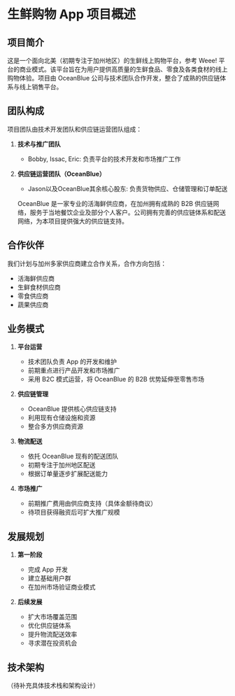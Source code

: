 # 生鲜购物 App 项目概述

## 项目简介
这是一个面向北美（初期专注于加州地区）的生鲜线上购物平台，参考 Weee! 平台的商业模式。该平台旨在为用户提供高质量的生鲜食品、零食及各类食材的线上购物体验。项目由 OceanBlue 公司与技术团队合作开发，整合了成熟的供应链体系与线上销售平台。

## 团队构成
项目团队由技术开发团队和供应链运营团队组成：

1. **技术与推广团队**
   - Bobby, Issac, Eric: 负责平台的技术开发和市场推广工作

2. **供应链运营团队（OceanBlue）**
   - Jason以及OceanBlue其余核心股东: 负责货物供应、仓储管理和订单配送
   
   OceanBlue 是一家专业的活海鲜供应商，在加州拥有成熟的 B2B 供应链网络，服务于当地餐饮企业及部分个人客户。公司拥有完善的供应链体系和配送网络，为本项目提供强大的供应链支持。

## 合作伙伴
我们计划与加州多家供应商建立合作关系，合作方向包括：
- 活海鲜供应商
- 生鲜食材供应商
- 零食供应商
- 蔬果供应商

## 业务模式
1. **平台运营**
   - 技术团队负责 App 的开发和维护
   - 前期重点进行产品开发和市场推广
   - 采用 B2C 模式运营，将 OceanBlue 的 B2B 优势延伸至零售市场

2. **供应链管理**
   - OceanBlue 提供核心供应链支持
   - 利用现有仓储设施和资源
   - 整合多方供应商资源

3. **物流配送**
   - 依托 OceanBlue 现有的配送团队
   - 初期专注于加州地区配送
   - 根据订单量逐步扩展配送能力

4. **市场推广**
   - 前期推广费用由供应商支持（具体金额待商议）
   - 待项目获得融资后可扩大推广规模

## 发展规划
1. **第一阶段**
   - 完成 App 开发
   - 建立基础用户群
   - 在加州市场验证商业模式

2. **后续发展**
   - 扩大市场覆盖范围
   - 优化供应链体系
   - 提升物流配送效率
   - 寻求潜在投资机会

## 技术架构
（待补充具体技术栈和架构设计） 